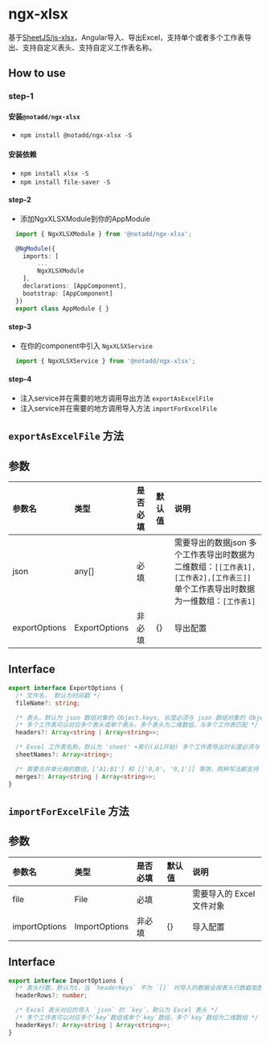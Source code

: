 # ngx-xlsx

基于[SheetJS/js-xlsx](https://github.com/SheetJS/js-xlsx)，Angular导入、导出Excel，支持单个或者多个工作表导出、支持自定义表头、支持自定义工作表名称。

## How to use
### step-1

#### 安装`@notadd/ngx-xlsx`
+ `npm install @notadd/ngx-xlsx -S` 
 
#### 安装依赖
+ `npm install xlsx -S`
+ `npm install file-saver -S`

#### step-2

+ 添加NgxXLSXModule到你的AppModule

```typescript
  import { NgxXLSXModule } from '@notadd/ngx-xlsx';

  @NgModule({
    imports: [
        ...
        NgxXLSXModule
    ],
    declarations: [AppComponent],
    bootstrap: [AppComponent]
  })
  export class AppModule { }
```

#### step-3

+ 在你的component中引入 `NgxXLSXService`
```typescript
  import { NgxXLSXService } from '@notadd/ngx-xlsx';
```

#### step-4

+ 注入service并在需要的地方调用导出方法 `exportAsExcelFile`
+ 注入service并在需要的地方调用导入方法 `importForExcelFile`


## `exportAsExcelFile` 方法

## 参数

|     参数名    |   类型   | 是否必填 | 默认值 |                                                                   说明                                                                  |
|:-------------|:--------|:--------|:------|:---------------------------------------------------------------------------------------------------------------------------------------|
| json          | any[]    | 必填     |        | 需要导出的数据json    多个工作表导出时数据为二维数组：`[[工作表1],[工作表2],[工作表三]]`    单个工作表导出时数据为一维数组：`[工作表1]` |
| exportOptions | ExportOptions   | 非必填     |    {}    | 导出配置    |    

## Interface

```typescript
export interface ExportOptions {
  /* 文件名， 默认为时间戳 */
  fileName?: string;     

  /* 表头，默认为 json 数组对象的 Object.keys, 长度必须与 json 数组对象的 Object.keys 长度相等 */
  /* 多个工作表可以对应多个表头或单个表头，多个表头为二维数组，与多个工作表匹配 */
  headers?: Array<string | Array<string>>;   

  /* Excel 工作表名称，默认为 'sheet' +索引(从1开始) 多个工作表导出时长度必须与 json 数组长度相等 单个工作表导出时长度必须等于1 */   
  sheetNames?: Array<string>;

  /* 需要合并单元格的数组，['A1:B1'] 和 [['0,0', '0,1']] 等效，两种写法都支持 */
  merges?: Array<string | Array<string>>;
}
```

## `importForExcelFile` 方法

## 参数

|     参数名    |   类型   | 是否必填 | 默认值 |                                                                   说明                                                                  |
|:-------------|:--------|:--------|:------|:---------------------------------------------------------------------------------------------------------------------------------------|
| file          | File    | 必填     |        | 需要导入的 Excel 文件对象 |
| importOptions | ImportOptions   | 非必填     |    {}    | 导入配置    |    

## Interface

```typescript
export interface ImportOptions {
  /* 表头行数，默认为1，当 `headerKeys` 不为 `[]` 时导入的数据会按表头行数截取数组 */
  headerRows?: number;   

  /* Excel 表头对应的导入 `json` 的 `key`，默认为 Excel 表头 */
  /* 多个工作表可以对应多个`key`数组或单个`key`数组，多个`key`数组为二维数组 */
  headerKeys?: Array<string | Array<string>>;
}
```

